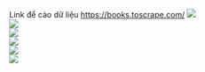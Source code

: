 Link để cào dữ liệu https://books.toscrape.com/
<img src = 'https://i.imgur.com/Sxct0W1.png'/>
<br/>
<img src = 'https://i.imgur.com/JxY2iEd.png'/>
<br/>
<img src = 'https://i.imgur.com/qUDdIGy.png'/>
<br/>
<img src = 'https://i.imgur.com/2DmLnek.png'/>
<br/>
<img src = 'https://i.imgur.com/02LItiJ.png'/>
<br/>
<img src = 'https://i.imgur.com/YClOpmA.png'/>
